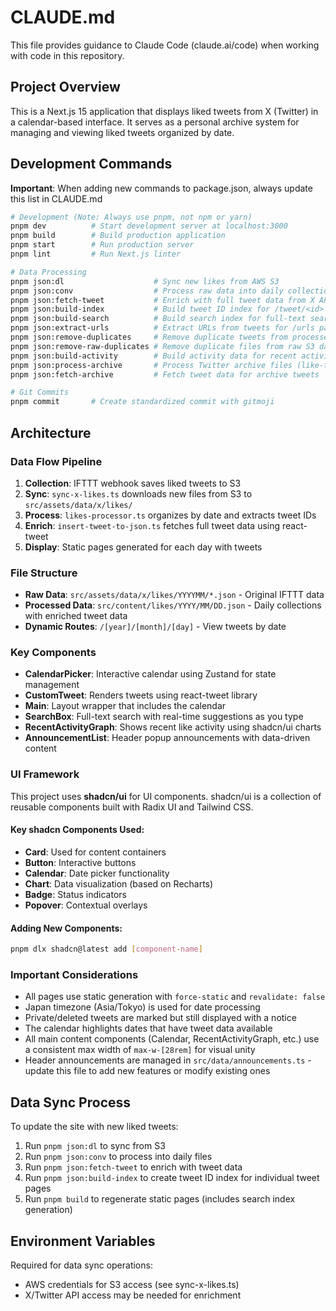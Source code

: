 # CLAUDE.md

This file provides guidance to Claude Code (claude.ai/code) when working with code in this repository.

## Project Overview

This is a Next.js 15 application that displays liked tweets from X (Twitter) in a calendar-based interface. It serves as a personal archive system for managing and viewing liked tweets organized by date.

## Development Commands

**Important**: When adding new commands to package.json, always update this list in CLAUDE.md

```bash
# Development (Note: Always use pnpm, not npm or yarn)
pnpm dev          # Start development server at localhost:3000
pnpm build        # Build production application
pnpm start        # Run production server
pnpm lint         # Run Next.js linter

# Data Processing
pnpm json:dl                    # Sync new likes from AWS S3
pnpm json:conv                  # Process raw data into daily collections
pnpm json:fetch-tweet           # Enrich with full tweet data from X API
pnpm json:build-index           # Build tweet ID index for /tweet/<id> routes
pnpm json:build-search          # Build search index for full-text search
pnpm json:extract-urls          # Extract URLs from tweets for /urls page
pnpm json:remove-duplicates     # Remove duplicate tweets from processed data
pnpm json:remove-raw-duplicates # Remove duplicate files from raw S3 data
pnpm json:build-activity        # Build activity data for recent activity graph
pnpm json:process-archive       # Process Twitter archive files (like-twitter-*.js)
pnpm json:fetch-archive         # Fetch tweet data for archive tweets

# Git Commits
pnpm commit       # Create standardized commit with gitmoji
```

## Architecture

### Data Flow Pipeline
1. **Collection**: IFTTT webhook saves liked tweets to S3
2. **Sync**: `sync-x-likes.ts` downloads new files from S3 to `src/assets/data/x/likes/`
3. **Process**: `likes-processor.ts` organizes by date and extracts tweet IDs
4. **Enrich**: `insert-tweet-to-json.ts` fetches full tweet data using react-tweet
5. **Display**: Static pages generated for each day with tweets

### File Structure
- **Raw Data**: `src/assets/data/x/likes/YYYYMM/*.json` - Original IFTTT data
- **Processed Data**: `src/content/likes/YYYY/MM/DD.json` - Daily collections with enriched tweet data
- **Dynamic Routes**: `/[year]/[month]/[day]` - View tweets by date

### Key Components
- **CalendarPicker**: Interactive calendar using Zustand for state management
- **CustomTweet**: Renders tweets using react-tweet library
- **Main**: Layout wrapper that includes the calendar
- **SearchBox**: Full-text search with real-time suggestions as you type
- **RecentActivityGraph**: Shows recent like activity using shadcn/ui charts
- **AnnouncementList**: Header popup announcements with data-driven content

### UI Framework
This project uses **shadcn/ui** for UI components. shadcn/ui is a collection of reusable components built with Radix UI and Tailwind CSS.

#### Key shadcn Components Used:
- **Card**: Used for content containers
- **Button**: Interactive buttons
- **Calendar**: Date picker functionality
- **Chart**: Data visualization (based on Recharts)
- **Badge**: Status indicators
- **Popover**: Contextual overlays

#### Adding New Components:
```bash
pnpm dlx shadcn@latest add [component-name]
```

### Important Considerations
- All pages use static generation with `force-static` and `revalidate: false`
- Japan timezone (Asia/Tokyo) is used for date processing
- Private/deleted tweets are marked but still displayed with a notice
- The calendar highlights dates that have tweet data available
- All main content components (Calendar, RecentActivityGraph, etc.) use a consistent max width of `max-w-[28rem]` for visual unity
- Header announcements are managed in `src/data/announcements.ts` - update this file to add new features or modify existing ones

## Data Sync Process

To update the site with new liked tweets:
1. Run `pnpm json:dl` to sync from S3
2. Run `pnpm json:conv` to process into daily files
3. Run `pnpm json:fetch-tweet` to enrich with tweet data
4. Run `pnpm json:build-index` to create tweet ID index for individual tweet pages
5. Run `pnpm build` to regenerate static pages (includes search index generation)

## Environment Variables

Required for data sync operations:
- AWS credentials for S3 access (see sync-x-likes.ts)
- X/Twitter API access may be needed for enrichment